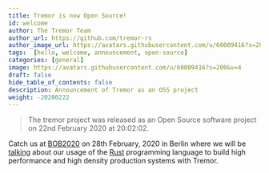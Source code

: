 ```yaml
---
title: Tremor is now Open Source!
id: welcome
author: The Tremor Team
author_url: https://github.com/tremor-rs
author_image_url: https://avatars.githubusercontent.com/u/60009416?s=200&v=4
tags:  [hello, welcome, announcement, open-source]
categories: [general]
image: https://avatars.githubusercontent.com/u/60009416?s=200&v=4
draft: false
hide_table_of_contents: false
description: Announcement of Tremor as an OSS project
weight: -20200222
---
```


>
> The tremor project was released as an Open Source software project
> on 22nd February 2020 at 20:02:02.
>

Catch us at [BOB2020](https://bobkonf.de/2020/en/) on 28th February,
2020 in Berlin where we will be [talking](https://bobkonf.de/2020/ennis-gies.html) about our usage of the [Rust](https://www.rust-lang.org/) programming language to build high performance and high density production systems with Tremor.
